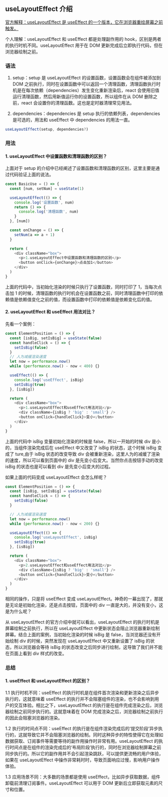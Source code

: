 ## useLayoutEffect 介绍

[官方解释：useLayoutEffect 是 useEffect 的一个版本，它在浏览器重绘屏幕之前触发。](https://react.nodejs.cn/reference/react/useLayoutEffect)

个人理解：useLayoutEffect 和 useEffect 都是处理副作用的 hook，区别是两者的执行时机不同。useLayoutEffect 用于在 DOM 更新完成后立即执行代码，但在浏览器绘制之前。

### 语法

1. setup：setup 是 useLayoutEffect 的设置函数，设置函数会在组件被添加到 DOM 之前执行，同时在设置函数中可以返回一个清理函数，清理函数执行时机是在每次依赖（dependencies）发生变化重新渲染后，react 会使用旧值运行清理函数，然后用新值运行你的设置函数，所以组件在从 DOM 删除之前，react 会设置你的清理函数。这也是定时器清理常见用法。

2. dependencies：dependencies 是 setup 执行的依赖列表，dependencies 是可选的，用法和 useEffect 中 dependencies 的用法一直。

```js
useLayoutEffect(setup, dependencies?)
```

### 用法

#### 1. useLayoutEffect 中设置函数和清理函数的区别？

上面对于 setup 的介绍中已经阐述了设置函数和清理函数的区别，这里主要是通过代码验证上面的说法。

```js
const BasicUse = () => {
  const [num, setNum] = useState(1)

  useLayoutEffect(() => {
    console.log('设置函数', num)
    return () => {
      console.log('清理函数', num)
    }
  }, [num])

  const onChange = () => {
    setNum(a => a + 1)
  }

  return (
    <div className="box">
      <p>1.useLayoutEffect中设置函数和清理函数的区别</p>
      <button onClick={onChange}>点击加1</button>
    </div>
  )
}
```

上面的代码中，当初始化渲染的时候只执行了设置函数，同时打印了 1，当每次点击加 1 的时候，清理函数的执行时机会在设置函数之前，同时清理函数中打印的依赖值是依赖值变化之前的值，而设置函数中打印的依赖值是依赖变化后的值。

#### 2. useLayoutEffect 和 useEffect 用法对比？

先看一个案例：

```js
const ElementPosition = () => {
  const [isBig, setIsBig] = useState(false)
  const handleClick = () => {
    setIsBig(false)
  }
  // 人为减缓渲染速度
  let now = performance.now()
  while (performance.now() - now < 400) {}

  useEffect(() => {
    console.log('useEffect', isBig)
    setIsBig(true)
  }, [isBig])

  return (
    <div className="box">
      <p>1.useLayoutEffect和useEffect用法对比</p>
      <div className={isBig ? 'big' : 'small'} />
      <button onClick={handleClick}>变小</button>
    </div>
  )
}
```

上面的代码中 isBig 变量初始化渲染的时候是 false，所以一开始的时候 div 是小的，当组件渲染完成后在 useEffect 中又改变了 isBig 的状态，这个时候 isBig 变成了 ture,由于 isBig 状态的改变导致 div 会被重新渲染，这里人为的减缓了渲染的速度，所以可以看到页面中的 div 是先变小后变大。当然你点击按钮手动的改变 isBig 的状态也是可以看到 div 是先变小后变大的过程。

如果上面的代码变成 useLayoutEffect 会怎么样呢？

```js
const ElementPosition = () => {
  const [isBig, setIsBig] = useState(false)
  const handleClick = () => {
    setIsBig(false)
  }

  // 人为减缓渲染速度
  let now = performance.now()
  while (performance.now() - now < 200) {}

  useLayoutEffect(() => {
    console.log('useLayoutEffect', isBig)
    setIsBig(true)
  }, [isBig])

  return (
    <div className="box">
      <p>2.useLayoutEffect和useEffect用法对比</p>
      <div className={isBig ? 'big' : 'small'} />
      <button onClick={handleClick}>变小</button>
    </div>
  )
}
```

相同的操作，只是将 useEffect 变成 useLayoutEffect。神奇的一幕出现了，那就是无论是初始化渲染，还是点击按钮，页面中的 div 一直是大的，并没有变小，这是为什么呢？

从 useLayoutEffect 的官方介绍中就可以看出，useLayoutEffect 的执行时机是屏幕绘制之前执行，所以在 useLayoutEffect 中更新状态会阻止浏览器重新绘制屏幕。结合上面的案例，当初始化渲染的时候 isBig 是 false，当浏览器还没有开始绘制 div 的时候，突然发现在 useLayoutEffect 中又重新设置了 isBig 的状态，所以浏览器会等待 isBig 的状态改变之后同步进行绘制，这导致了我们并不能在页面上看到 div 样式的改变。

### 总结

#### 1. useEffect 和 useLayoutEffect 的区别？

1.1 执行时机不同：useEffect 的执行时机是在组件首次渲染和更新渲染之后异步执行的，这就意味着 useEffect 的执行并不会阻塞组件的渲染，也不会影响到用户的交互体验。相比之下，useLayoutEffect 的执行是在组件完成渲染之后，浏览器绘制之前同步执行的。这就意味着在 DOM 完成渲染之后，浏览器绘制之前执行的因此会阻塞浏览器的渲染。

1.2 执行的时间点不同：useEffect 的执行是在组件渲染完成后的‘提交阶段’异步执行的，这就导致它并不会阻塞浏览器的绘制。同时这种异步的特性使得它在处理如数据获取、订阅事件等需要等待的副作用操作时非常有用。useLayoutEffect 的执行时间点是在组件的渲染完成后的‘布局阶段’执行的，同时在浏览器绘制屏幕之前同步执行的。所以它的副作用并不会引起渲染跳跃，可以提供更流畅的用户体验，如果在 useLayoutEffect 中操作非常耗时时，导致页面响应过慢，影响用户操作体验。

1.3 应用场景不同：大多数的场景都是使用 useEffect，比如异步获取数据，组件卸载前清理订阅事件。useLayoutEffect 可以用于 DOM 更新后立即获取元素的尺寸和位置。
